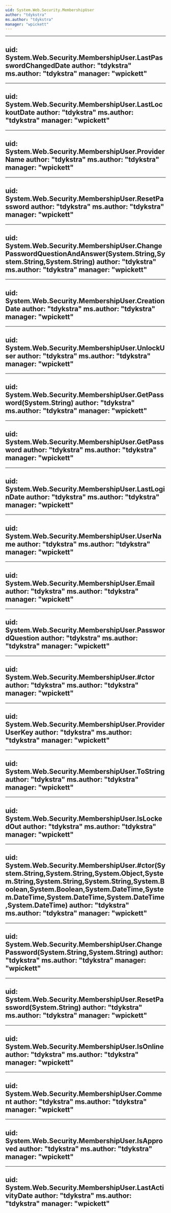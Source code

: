 ```yaml
---
uid: System.Web.Security.MembershipUser
author: "tdykstra"
ms.author: "tdykstra"
manager: "wpickett"
---
```


---
uid: System.Web.Security.MembershipUser.LastPasswordChangedDate
author: "tdykstra"
ms.author: "tdykstra"
manager: "wpickett"
---

---
uid: System.Web.Security.MembershipUser.LastLockoutDate
author: "tdykstra"
ms.author: "tdykstra"
manager: "wpickett"
---

---
uid: System.Web.Security.MembershipUser.ProviderName
author: "tdykstra"
ms.author: "tdykstra"
manager: "wpickett"
---

---
uid: System.Web.Security.MembershipUser.ResetPassword
author: "tdykstra"
ms.author: "tdykstra"
manager: "wpickett"
---

---
uid: System.Web.Security.MembershipUser.ChangePasswordQuestionAndAnswer(System.String,System.String,System.String)
author: "tdykstra"
ms.author: "tdykstra"
manager: "wpickett"
---

---
uid: System.Web.Security.MembershipUser.CreationDate
author: "tdykstra"
ms.author: "tdykstra"
manager: "wpickett"
---

---
uid: System.Web.Security.MembershipUser.UnlockUser
author: "tdykstra"
ms.author: "tdykstra"
manager: "wpickett"
---

---
uid: System.Web.Security.MembershipUser.GetPassword(System.String)
author: "tdykstra"
ms.author: "tdykstra"
manager: "wpickett"
---

---
uid: System.Web.Security.MembershipUser.GetPassword
author: "tdykstra"
ms.author: "tdykstra"
manager: "wpickett"
---

---
uid: System.Web.Security.MembershipUser.LastLoginDate
author: "tdykstra"
ms.author: "tdykstra"
manager: "wpickett"
---

---
uid: System.Web.Security.MembershipUser.UserName
author: "tdykstra"
ms.author: "tdykstra"
manager: "wpickett"
---

---
uid: System.Web.Security.MembershipUser.Email
author: "tdykstra"
ms.author: "tdykstra"
manager: "wpickett"
---

---
uid: System.Web.Security.MembershipUser.PasswordQuestion
author: "tdykstra"
ms.author: "tdykstra"
manager: "wpickett"
---

---
uid: System.Web.Security.MembershipUser.#ctor
author: "tdykstra"
ms.author: "tdykstra"
manager: "wpickett"
---

---
uid: System.Web.Security.MembershipUser.ProviderUserKey
author: "tdykstra"
ms.author: "tdykstra"
manager: "wpickett"
---

---
uid: System.Web.Security.MembershipUser.ToString
author: "tdykstra"
ms.author: "tdykstra"
manager: "wpickett"
---

---
uid: System.Web.Security.MembershipUser.IsLockedOut
author: "tdykstra"
ms.author: "tdykstra"
manager: "wpickett"
---

---
uid: System.Web.Security.MembershipUser.#ctor(System.String,System.String,System.Object,System.String,System.String,System.String,System.Boolean,System.Boolean,System.DateTime,System.DateTime,System.DateTime,System.DateTime,System.DateTime)
author: "tdykstra"
ms.author: "tdykstra"
manager: "wpickett"
---

---
uid: System.Web.Security.MembershipUser.ChangePassword(System.String,System.String)
author: "tdykstra"
ms.author: "tdykstra"
manager: "wpickett"
---

---
uid: System.Web.Security.MembershipUser.ResetPassword(System.String)
author: "tdykstra"
ms.author: "tdykstra"
manager: "wpickett"
---

---
uid: System.Web.Security.MembershipUser.IsOnline
author: "tdykstra"
ms.author: "tdykstra"
manager: "wpickett"
---

---
uid: System.Web.Security.MembershipUser.Comment
author: "tdykstra"
ms.author: "tdykstra"
manager: "wpickett"
---

---
uid: System.Web.Security.MembershipUser.IsApproved
author: "tdykstra"
ms.author: "tdykstra"
manager: "wpickett"
---

---
uid: System.Web.Security.MembershipUser.LastActivityDate
author: "tdykstra"
ms.author: "tdykstra"
manager: "wpickett"
---
